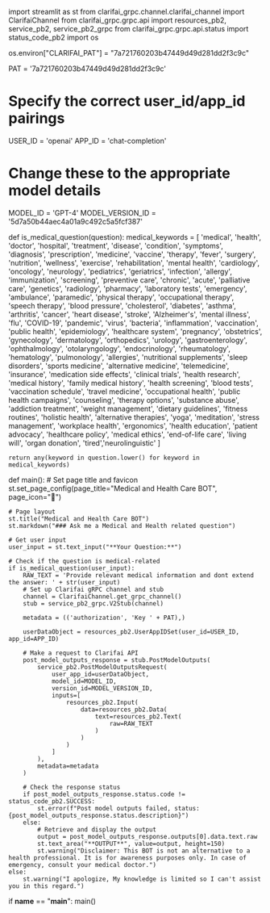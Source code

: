import streamlit as st
from clarifai_grpc.channel.clarifai_channel import ClarifaiChannel
from clarifai_grpc.grpc.api import resources_pb2, service_pb2, service_pb2_grpc
from clarifai_grpc.grpc.api.status import status_code_pb2
import os

os.environ["CLARIFAI_PAT"] = "7a721760203b47449d49d281dd2f3c9c"

PAT = '7a721760203b47449d49d281dd2f3c9c'

# Specify the correct user_id/app_id pairings
USER_ID = 'openai'
APP_ID = 'chat-completion'

# Change these to the appropriate model details
MODEL_ID = 'GPT-4'
MODEL_VERSION_ID = '5d7a50b44aec4a01a9c492c5a5fcf387'

def is_medical_question(question):
    medical_keywords = [
        'medical', 'health', 'doctor', 'hospital', 'treatment',
        'disease', 'condition', 'symptoms', 'diagnosis', 'prescription',
        'medicine', 'vaccine', 'therapy', 'fever', 'surgery', 'nutrition',
        'wellness', 'exercise', 'rehabilitation', 'mental health',
        'cardiology', 'oncology', 'neurology', 'pediatrics', 'geriatrics',
        'infection', 'allergy', 'immunization', 'screening', 'preventive care',
        'chronic', 'acute', 'palliative care', 'genetics', 'radiology',
        'pharmacy', 'laboratory tests', 'emergency', 'ambulance', 'paramedic',
        'physical therapy', 'occupational therapy', 'speech therapy',
        'blood pressure', 'cholesterol', 'diabetes', 'asthma', 'arthritis',
        'cancer', 'heart disease', 'stroke', 'Alzheimer\'s', 'mental illness',
        'flu', 'COVID-19', 'pandemic', 'virus', 'bacteria', 'inflammation',
        'vaccination', 'public health', 'epidemiology', 'healthcare system',
        'pregnancy', 'obstetrics', 'gynecology', 'dermatology', 'orthopedics',
        'urology', 'gastroenterology', 'ophthalmology', 'otolaryngology',
        'endocrinology', 'rheumatology', 'hematology', 'pulmonology',
        'allergies', 'nutritional supplements', 'sleep disorders',
        'sports medicine', 'alternative medicine', 'telemedicine',
        'insurance', 'medication side effects', 'clinical trials',
        'health research', 'medical history', 'family medical history',
        'health screening', 'blood tests', 'vaccination schedule',
        'travel medicine', 'occupational health', 'public health campaigns',
        'counseling', 'therapy options', 'substance abuse', 'addiction treatment',
        'weight management', 'dietary guidelines', 'fitness routines',
        'holistic health', 'alternative therapies', 'yoga', 'meditation',
        'stress management', 'workplace health', 'ergonomics',
        'health education', 'patient advocacy', 'healthcare policy',
        'medical ethics', 'end-of-life care', 'living will', 'organ donation', 'tired','neurolinguistic'
    ]

    return any(keyword in question.lower() for keyword in medical_keywords)

def main():
    # Set page title and favicon
    st.set_page_config(page_title="Medical and Health Care BOT", page_icon="💊")

    # Page layout
    st.title("Medical and Health Care BOT")
    st.markdown("### Ask me a Medical and Health related question")
    
    # Get user input
    user_input = st.text_input("**Your Question:**")

    # Check if the question is medical-related
    if is_medical_question(user_input):
        RAW_TEXT = 'Provide relevant medical information and dont extend the answer: ' + str(user_input)
        # Set up Clarifai gRPC channel and stub
        channel = ClarifaiChannel.get_grpc_channel()
        stub = service_pb2_grpc.V2Stub(channel)

        metadata = (('authorization', 'Key ' + PAT),)

        userDataObject = resources_pb2.UserAppIDSet(user_id=USER_ID, app_id=APP_ID)

        # Make a request to Clarifai API
        post_model_outputs_response = stub.PostModelOutputs(
            service_pb2.PostModelOutputsRequest(
                user_app_id=userDataObject,
                model_id=MODEL_ID,
                version_id=MODEL_VERSION_ID,
                inputs=[
                    resources_pb2.Input(
                        data=resources_pb2.Data(
                            text=resources_pb2.Text(
                                raw=RAW_TEXT
                            )
                        )
                    )
                ]
            ),
            metadata=metadata
        )

        # Check the response status
        if post_model_outputs_response.status.code != status_code_pb2.SUCCESS:
            st.error(f"Post model outputs failed, status: {post_model_outputs_response.status.description}")
        else:
            # Retrieve and display the output
            output = post_model_outputs_response.outputs[0].data.text.raw
            st.text_area("**OUTPUT**", value=output, height=150)
            st.warning("Disclaimer: This BOT is not an alternative to a health professional. It is for awareness purposes only. In case of emergency, consult your medical doctor.")
    else:
        st.warning("I apologize, My knowledge is limited so I can't assist you in this regard.")

if __name__ == "__main__":
    main()

